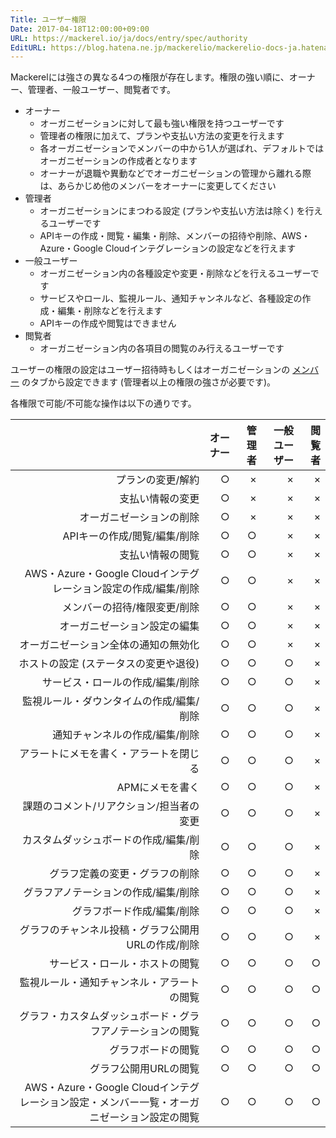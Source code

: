 ```yaml
---
Title: ユーザー権限
Date: 2017-04-18T12:00:00+09:00
URL: https://mackerel.io/ja/docs/entry/spec/authority
EditURL: https://blog.hatena.ne.jp/mackerelio/mackerelio-docs-ja.hatenablog.mackerel.io/atom/entry/10328749687237769731
---
```


Mackerelには強さの異なる4つの権限が存在します。権限の強い順に、オーナー、管理者、一般ユーザー、閲覧者です。

- オーナー
    - オーガニゼーションに対して最も強い権限を持つユーザーです
    - 管理者の権限に加えて、プランや支払い方法の変更を行えます
    - 各オーガニゼーションでメンバーの中から1人が選ばれ、デフォルトではオーガニゼーションの作成者となります
    - オーナーが退職や異動などでオーガニゼーションの管理から離れる際は、あらかじめ他のメンバーをオーナーに変更してください
- 管理者
    - オーガニゼーションにまつわる設定 (プランや支払い方法は除く) を行えるユーザーです
    - APIキーの作成・閲覧・編集・削除、メンバーの招待や削除、AWS・Azure・Google Cloudインテグレーションの設定などを行えます
- 一般ユーザー
    - オーガニゼーション内の各種設定や変更・削除などを行えるユーザーです
    - サービスやロール、監視ルール、通知チャンネルなど、各種設定の作成・編集・削除などを行えます
    - APIキーの作成や閲覧はできません
- 閲覧者
    - オーガニゼーション内の各項目の閲覧のみ行えるユーザーです

ユーザーの権限の設定はユーザー招待時もしくはオーガニゼーションの [メンバー](https://mackerel.io/my?tab=members) のタブから設定できます (管理者以上の権限の強さが必要です)。

各権限で可能/不可能な操作は以下の通りです。

|                                                                    | オーナー | 管理者 | 一般ユーザー | 閲覧者 |
|-------------------------------------------------------------------:|---------:|-------:|-------------:|-------:|
| プランの変更/解約                                                  |         ○|       ×|             ×|       ×|
| 支払い情報の変更                                                   |         ○|       ×|             ×|       ×|
| オーガニゼーションの削除                                           |         ○|       ×|             ×|       ×|
| APIキーの作成/閲覧/編集/削除                                       |         ○|       ○|             ×|       ×|
| 支払い情報の閲覧                                                   |         ○|       ○|             ×|       ×|
| AWS・Azure・Google Cloudインテグレーション設定の作成/編集/削除     |         ○|       ○|             ×|       ×|
| メンバーの招待/権限変更/削除                                       |         ○|       ○|             ×|       ×|
| オーガニゼーション設定の編集                                       |         ○|       ○|             ×|       ×|
| オーガニゼーション全体の通知の無効化                               |         ○|       ○|             ×|       ×|
| ホストの設定 (ステータスの変更や退役)                              |         ○|       ○|             ○|       ×|
| サービス・ロールの作成/編集/削除                                   |         ○|       ○|             ○|       ×|
| 監視ルール・ダウンタイムの作成/編集/削除                           |         ○|       ○|             ○|       ×|
| 通知チャンネルの作成/編集/削除                                     |         ○|       ○|             ○|       ×|
| アラートにメモを書く・アラートを閉じる                             |         ○|       ○|             ○|       ×|
| APMにメモを書く                                                    |         ○|       ○|             ○|       ×|
| 課題のコメント/リアクション/担当者の変更                         |         ○|       ○|             ○|       ×|
| カスタムダッシュボードの作成/編集/削除                             |         ○|       ○|             ○|       ×|
| グラフ定義の変更・グラフの削除                                     |         ○|       ○|             ○|       ×|
| グラフアノテーションの作成/編集/削除                               |         ○|       ○|             ○|       ×|
| グラフボード作成/編集/削除                                         |         ○|       ○|             ○|       ×|
| グラフのチャンネル投稿・グラフ公開用URLの作成/削除                 |         ○|       ○|             ○|       ×|
| サービス・ロール・ホストの閲覧                                     |         ○|       ○|             ○|       ○|
| 監視ルール・通知チャンネル・アラートの閲覧                         |         ○|       ○|             ○|       ○|
| グラフ・カスタムダッシュボード・グラフアノテーションの閲覧         |         ○|       ○|             ○|       ○|
| グラフボードの閲覧                                                 |         ○|       ○|             ○|       ○|
| グラフ公開用URLの閲覧                                              |         ○|       ○|             ○|       ○|
| AWS・Azure・Google Cloudインテグレーション設定・メンバー一覧・オーガニゼーション設定の閲覧 |         ○|       ○|             ○|       ○|
